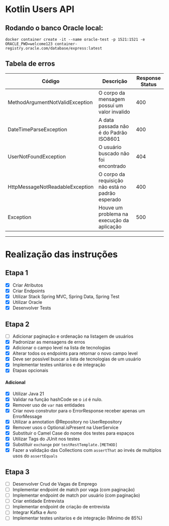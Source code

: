 # Kotlin Users API

## Rodando o banco Oracle local:

```shell
docker container create -it --name oracle-test -p 1521:1521 -e ORACLE_PWD=welcome123 container-registry.oracle.com/database/express:latest
```

## Tabela de erros

| Código                          | Descrição                                         | Response Status | 
|---------------------------------|---------------------------------------------------|-----------------|
| MethodArgumentNotValidException | O corpo da mensagem possuí um valor invalido      | 400             | 
| DateTimeParseException          | A data passada não é do Padrão ISO8601            | 400             | 
| UserNotFoundException           | O usuário buscado não foi encontrado              | 404             |
| HttpMessageNotReadableException | O corpo da requisição não está no padrão esperado | 400             | 
| Exception                       | Houve um problema na execução da aplicação        | 500             |


--- 
# Realização das instruções
## Etapa 1
- [x] Criar Atributos
- [x] Criar Endpoints
- [x] Utilizar Stack Spring MVC, Spring Data, Spring Test
- [x] Utilizar Oracle
- [x] Desenvolver Tests

## Etapa 2
- [ ] Adicionar paginação e ordenação na listagem de usuários
- [x] Padronizar as mensagens de erros
- [x] Adicionar o campo level na lista de tecnologias
- [x] Alterar todos os endpoints para retornar o novo campo level
- [x] Deve ser possível buscar a lista de tecnologias de um usuário
- [x] Implementar testes unitários e de integração
- [x] Etapas opcionais

#### Adicional
- [x] Utilizar Java 21
- [x] Validar na função hashCode se o `id` é nulo.
- [x] Remover uso de `var` nas entidades
- [x] Criar novo construtor para o ErrorResponse receber apenas um ErrorMessage
- [x] Utilizar a annotation @Repository no UserRepository
- [x] Remover usos o Optional.isPresent na UserService
- [x] Substituir o Camel Case do nome dos testes para espaços
- [x] Utilizar Tags do JUnit nos testes
- [x] Substituir `exchange` por `testRestTemplate.[METHOD]`
- [x] Fazer a validação das Collections com `assertThat` ao invés de multiplos usos do `assertEquals`

## Etapa 3

- [ ] Desenvolver Crud de Vagas de Emprego
- [ ] Implementar endpoint de match por vaga (com paginação)
- [ ] Implementar endpoint de match por usuário (com paginação)
- [ ] Criar entidade Entrevista
- [ ] Implementar endpoint de criação de entrevista
- [ ] Integrar Kafka e Avro
- [ ] Implementar testes unitarios e de integração (Minimo de 85%)